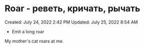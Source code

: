 # Roar - реветь, кричать, рычать

Created: July 24, 2022 2:42 PM
Updated: July 25, 2022 8:54 AM

- Emit a long roar

My mother's cat roars at me.